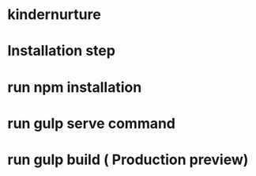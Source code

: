 # kindernurture
# Installation step
# run npm installation 
# run gulp serve command
# run gulp build ( Production preview)
